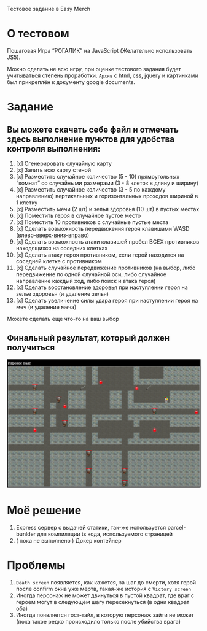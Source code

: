 Тестовое задание в Easy Merch

# О тестовом

Пошаговая Игра “РОГАЛИК” на JavaScript (Желательно использовать JS5).

Можно сделать не всю игру, при оценке тестового задания будет учитываться степень проработки.
`Архив` с html, css, jquery и картинками был прикреплён к документу google documents.

# Задание

## Вы можете скачать себе файл и отмечать здесь выполнение пунктов для удобства контроля выполнения:

1. [x] Сгенерировать случайную карту
2. [x] Залить всю карту стеной
3. [x] Разместить случайное количество (5 - 10) прямоугольных “комнат” со случайными размерами (3 - 8 клеток в длину и ширину)
4. [x] Разместить случайное количество (3 - 5 по каждому направлению) вертикальных и горизонтальных проходов шириной в 1 клетку
5. [x] Разместить мечи (2 шт) и зелья здоровья (10 шт) в пустых местах
6. [x] Поместить героя в случайное пустое место
7. [x] Поместить 10 противников с случайные пустые места
8. [x] Сделать возможность передвижения героя клавишами WASD (влево-вверх-вниз-вправо)
9. [x] Сделать возможность атаки клавишей пробел ВСЕХ противников находящихся на соседних клетках
10. [x] Сделать атаку героя противником, если герой находится на соседней клетке с противником
11. [x] Сделать случайное передвижение противников (на выбор, либо передвижение по одной случайной оси, либо случайное направление каждый ход, либо поиск и атака героя)
12. [x] Сделать восстановление здоровья при наступлении героя на зелье здоровья (и удаление зелья)
13. [x] Сделать увеличение силы удара героя при наступлении героя на меч (и удаление меча)

Можете сделать еще что-то на ваш выбор

## Финальный результат, который должен получиться

<img src="git.content/game-preview.png"/>

# Моё решение

1. Express сервер с выдачей статики, так-же используется parcel-bunlder для компиляции ts кода, используемого страницей
2. ( пока не выполнено ) Докер контейнер

# Проблемы

1. `Death screen` появляется, как кажется, за шаг до смерти, хотя герой после confirm окна уже мёртв, такая-же история с `Victory screen`
2. Иногда персонаж не может двинуться в пустой квадрат, где враг с героем могут в следующем шагу пересекнуться (в одни квадрат оба)
3. Иногда появляется гост-тайл, в которую персонаж зайти не может (пока такое редко происходило только после убийства врага)
